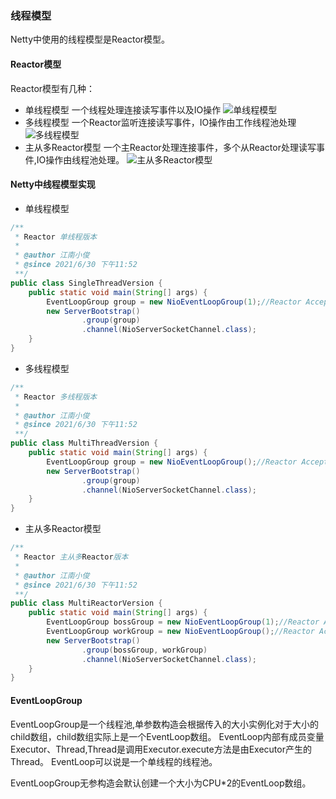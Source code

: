 ### 线程模型

Netty中使用的线程模型是Reactor模型。

#### Reactor模型

Reactor模型有几种：

- 单线程模型 一个线程处理连接读写事件以及IO操作
  ![单线程模型](/images/singleThread.png)
- 多线程模型 一个Reactor监听连接读写事件，IO操作由工作线程池处理
  ![多线程模型](/images/multiThread.png)
- 主从多Reactor模型 一个主Reactor处理连接事件，多个从Reactor处理读写事件,IO操作由线程池处理。
  ![主从多Reactor模型](/images/multiReactor.png)

#### Netty中线程模型实现

- 单线程模型

```java
/**
 * Reactor 单线程版本
 *
 * @author 江南小俊
 * @since 2021/6/30 下午11:52
 **/
public class SingleThreadVersion {
    public static void main(String[] args) {
        EventLoopGroup group = new NioEventLoopGroup(1);//Reactor Acceptor Dispatch Loop
        new ServerBootstrap()
                .group(group)
                .channel(NioServerSocketChannel.class);
    }
}
```

- 多线程模型

```java
/**
 * Reactor 多线程版本
 *
 * @author 江南小俊
 * @since 2021/6/30 下午11:52
 **/
public class MultiThreadVersion {
    public static void main(String[] args) {
        EventLoopGroup group = new NioEventLoopGroup();//Reactor Acceptor Dispatch Loop
        new ServerBootstrap()
                .group(group)
                .channel(NioServerSocketChannel.class);
    }
}
```

- 主从多Reactor模型

```java
/**
 * Reactor 主从多Reactor版本
 *
 * @author 江南小俊
 * @since 2021/6/30 下午11:52
 **/
public class MultiReactorVersion {
    public static void main(String[] args) {
        EventLoopGroup bossGroup = new NioEventLoopGroup(1);//Reactor Acceptor
        EventLoopGroup workGroup = new NioEventLoopGroup();//Reactor Acceptor
        new ServerBootstrap()
                .group(bossGroup, workGroup)
                .channel(NioServerSocketChannel.class);
    }
}
```

#### EventLoopGroup

EventLoopGroup是一个线程池,单参数构造会根据传入的大小实例化对于大小的child数组，child数组实际上是一个EventLoop数组。
EventLoop内部有成员变量Executor、Thread,Thread是调用Executor.execute方法是由Executor产生的Thread。 EventLoop可以说是一个单线程的线程池。

EventLoopGroup无参构造会默认创建一个大小为CPU*2的EventLoop数组。

